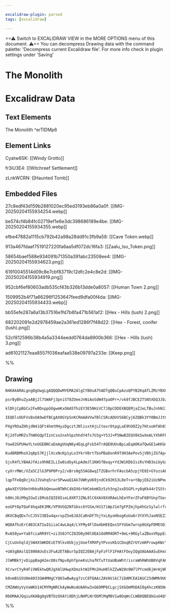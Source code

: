 ```yaml
---

excalidraw-plugin: parsed
tags: [excalidraw]

---
```

==⚠  Switch to EXCALIDRAW VIEW in the MORE OPTIONS menu of this document. ⚠== You can decompress Drawing data with the command palette: 'Decompress current Excalidraw file'. For more info check in plugin settings under 'Saving'



# The Monolith

# Excalidraw Data

## Text Elements
The Monolith ^erTlDMp6

## Element Links
Cyatw6SK: [[Windy Grotto]]

fr3iU3E4: [[Witchreef Settlement]]

zLnkWCRN: [[Haunted Tomb]]

## Embedded Files
27c8edf43d159b2881020ec95ed3193eb86a0a0f: [[IMG-20250204155934254.webp]]

be574cf4b84fc02719ef1e6e3dc398686189e4be: [[IMG-20250204155934355.webp]]

efbe47882a1115cb792b42a98a28dd91c3fb9a58: [[Cave Token.webp]]

913a467fdaaf7519127220fa6aa5df072dc16fa3: [[Zaalu_Iso_Token.png]]

58654baef588e934091b71350a391abc23508ee4: [[IMG-20250204155934623.png]]

61910045514d09c8e7cbf83719c12dfc2e4c8e2d: [[IMG-20250204155934919.png]]

952cbf6ef80603adb535cf43b326b13dde0a8057: [[Human Town 2.png]]

1509952b4f71a66296f1253647feed9dfa00f4da: [[IMG-20250204155934433.webp]]

bb55efe287a6a13b37516e1fd7b6fa471b561af2: [[Hex - Hills (lush) 2.png]]

682202091e2d2978459ae2a361ed1286f7f48d22: [[Hex - Forest, conifer (lush).png]]

52cf812596b38b4a5a3344eedd0764da8900b366: [[Hex - Hills (lush) 3.png]]

ad61021127eaa8557f036eafaa538e09797a233e: [[Keep.png]]

%%
## Drawing
```compressed-json
N4KAkARALgngDgUwgLgAQQQDwMYEMA2AlgCYBOuA7hADTgQBuCpAzoQPYB2KqATLZMzYBXUtiRoIACyhQ4zZAHoFAc0JRJQgEYA6bGwC2CgF7N6hbEcK4OCtptbErHALRY8RMpWdx8Q1TdIEfARcZgRmBShcZQUebQAObQBmGjoghH0EDihmbgBtcDBQMBKIEm4IADYALQArfAAFAEZq7FSSyFhECsJ9aKR+UsxuJvi4gFZxpIB2SqTx+MqATnjx

psrByBhuZyaABj2l7SWAFj3pniST8ZOeeJnNiAoSdW4TpaOPr+/vk8fJBCEZTSN5XbQ3JbzSo8S5NabjJbjR7WZTBbh7R7MKCkNgAawQAGE2Pg2KQKtjrMw4LhAtl2qVNLhsLjlDihBxiESSWSJBSOFSaVkoPTIAAzQj4fAAZVgaIkkiZGkCIogWJx+IA6i9JCNMdi8QgZTA5ehBB4VWzgRxwrk0E1Hmxqdg1Ns7QdHmyOdbmLbUBwhJLMQgEMQR

klDhjCpBGCx2Fw0DxppGOgwmKxOAA5ThiEY3E5NHiVC7J0pCODEXBQEMjaZJeLTBuJnhNJJLR6EZgAEXSVdDaFFBDCj1ZwjgAEliL68gBdR6aYQcgCiwUy2Sns6jECIHFx3H9gc3JOZ1bQ2KECEe4uCE4q4x42FF8QLCMqmjrmhOuHGuCSVxOweIYhzkqE4K3iJYDjfSpKhVZh3HEVACg6MB7SjFCow3FNCA5LAKmqegVVFchMhvNB93wPVKyEX0

IEQDlsOUFVsBxOA9wDfBCgAX0GYpSnKCRmAAVVwTBlCSRcADUVS6BCyj6ZQBk3YY0BmJJtGgvZoSSSpJmWGEkkeV1UGcCCmm0OEG2mCDWwOEDHmeYhXjQd5Ph+NzTn+QFgWFZywQhKF9LhBEkU3FETRLAR9XxLlSXJch+WpWlhTnJkWU9TliVi3l4oFJLCIlaVZVkhVsCVRSUzVA0tUcnU7T1dVDSKiozXKD1hCtG1dU3R0mRdEZ3U3dLvV9cigx

PXgYROaZHhjdN41QFt4hmtM4yzDgcztJNlisxtHjLCtexrOtpgLaE9hOOZ2y7HtxoHfAh03Ecywndc5wXYhlwyIVXsPbDdzI9jHiPfE+1QM8L03K8EFI9BKjGHg9gRpYmgQHhiB4JZpnia4llwVGf0qFHiALRZRWmUUTnidGeFg+D8jQ1DkKaDD2xw5T0GqKhL2I6HQdGzcsSomi6McDhGMeZjHTYyUuJ4zd+PQABZZR1qWQT4k0aT4Fk3p+hVdn

Rj2dToMRZs7hWOGQpTIznCso2nxhSpzhhdY4fs7U3g+Y53J+P5NwBIEQV8k5wXeALYXhRFkTF8L6oNGKeXQPlcqFFVGWZJ6OQTuLKUS1PLwKo0TSkRURHK0pKs1D26oFqLGuNWSWtDNq/EkYaupTHrnVgfqIogIbOoBg8KoA7htIOAzN1muMRnuZbY0zbMEO06YTjXxYls3fbK3GuFjqaA/G3iTesOu4JDv7QcIZTJ7x0nfJMIZd7PtXHIH6Bv7p

Yow82GPUHwYLteUGEBNCaEmAgUUqN6y4EqLgFsb54TrAQE0UUxBpiaEqAOKaTQwGE1wKKGmmI6ZoCQh0RmZCWbyzZnhYY3NcAkT5oDWuQsKgiwYkxFiX9ZaFF4pABWEA9jxClPoAA4tgAAKicLW3QJC6wUvrHYCM4gNluHcGYSxoILDbJuG2WNEgH2PttOET4Truxqp7VyPsvh+xTAHbyoIQ7+XGNCCOwVo6ogQn3SuhJMqJ2gDlPOdIUoZ3Stnb

KudBRBMhoXJq8pS7KjjlXcxNcKp1yLo3YkrVBrtTboPBaDonR9TdH3AePov5jVBhjZGfAp4rU4LPGxpRp6L3WghJozisaFnGFZPa5Yd6gz3vWPYawmiYw0Vdbs59bpX2HGyO+P0UzznZB9Fc3136/R3OUn+f9uAAOiUA28iwbiMggQseICBIRnGRpoE68w9g/mRrgTQ2BLjjEEcGKRRCCAIVISUchfzKFYWoRIao2w6EMK2aklhEg2Fiw4VLIeHE

SjcR4fLYBAAJfAis9hNEILiIw0idbyXLpAdmJl1KWSfBoqy+YdJW1KDbIsiRsYHD3oiUyGxNwOScqgFy3srEfEaZAOxQdeV+TDs4wKkd6WQDCp4xJPjuQ5wSpE5Km505pXemEpOATVX5UlOkioJUyqwTrtVHl/zVRpNiaaTJzdsmt3bik0oXcikLQGimUpI0mEj3GoTBEJ8ml1PmpNeec01obXdRo7SSR2kyogNvC+C1axDKdi4yEEybqgzug9G+

cyXrrMWc/VZa5C2lG3P9P0Pry2/xBrs0g55AG8wqITZGBxrhrFAocbA5zpjYE0I+GYozsAFmIKKF5CATg9tRvaiqxDEIM02OhDoj8+HAo5jAKS4Lm2IsolAairCsii3FpuSWrFEXcJKLwsowDlBjkIJUbAKtWKPBkj0YlCi0DOCUeZKYCIEY7WWN0wyOxnFHGbFceI51VgzBuGYnlfKBXWM8oHHyYrHESpcbG6V7jY61watq/xES8rBM1cswjydA

lqpTFeQqDcjXxJJVahq5rar5PwwaQ1Ak7UWhyU69jndCk92KS3L0eT+a+tBpjE62iUzNPmusSecng0RoQtcMYtwpi9IOrvFNSZIQ8DvLMTNUzs0zMevm++JDV0gOLV9Ut1mP6bN3dsutp4G3X1KFDGGEB2mHFNh+MmTQYHQg0aKZ82kpqQJDEsMduADgUwrLTb59MmZLuZiu1mxBcIgoJdumGEmK5RH3cLI97CJacIvciuWWFgFLGwNgfQABFAAG

gAeXEYS99etHhkoRkbQmswoNTWhC4kDX6rhHCmkmKDz5zh3ng2xxDSGPL+y8qKk44rISStcVHUKMd5Uceir45VKcomLNSpnDKSrwkqpI/sujxdjVl1NSx6uAmisNS47a80LcOplOdZAV1wn3UlPevxwrAhR5oDWPcPu8mRhFjDatJe3BkZQnAqYrefSk2DPmKMnFd540dkmQgJNObPOQFvgWxz6q7OvwWeWz+LmUzA3GnsmjEod3oETNOsdm3iYI

k0HcJ8iM9gIGwIiEMsbIQIE0IseL8XRTJZNL8lC6XAV8XXRAeLhEeYFerZFaF6BYUnpTGerh1XUW1dvAAIQQLiE4Qgxx7C67Ij9vXuDjG0MBVshmzjOLDrJhlijVg+9uNjZxFkEacpTNytj4FtAwispj+4Ok6yWpFWhuElRwSY00rGlslN2m4cO6kgjJ3btneowyS7oTK86uI/nB732S6lRewq1jHdPucZtaqHjf3ckA4+0DoTRl9hg+WRDw3qpo

eoGPt0pTQaF4hqaEK1MK/VP9VGQ2NfGbsc6YGSm/H1S7iWpJ1m7gFPZmjhp4hGzSylwlrfrT1nzOq3DxrTs9zjb9nc5AQgN0lOhTPLicOOojDJhAijJUAgEkMQNgK2BvITOBJOpoExnBCliQougzJrmutluzDrk0HrvQtzpDlasbrRGVnChVgih/kimACilemihUASDAJWBQJUFKAANJu7oByJMbsy/jHCTCGbOJ7CtgFgYzjbGRnDTAJCIjnBYy

dKXCBqQDx7cCJ5VJ3BIw4qxrxpZ5e6JA3CaRnDF7hjYxL6yoHbogKoUa6r3YXYhJaoN5EZ3bN6c4Gp97PYJJHYIBd6A7Ma970bca/YOr/a+iWrA7j4eqlBeqQoVxz6hZXDI71J2jOIpEcBb4JgaKGLiGWEJo466bHTnSHB/rr4X6mZX7mZ5q35Wb35vTLIvxrKv5M7OboB5B5BagcgwCoAiI4gyBsDTjTgqhs7/weZNo+YQJoFTTHw8BwIHzjD9p

WQ8AfhzErC4B3CATIwIGiiaC4wLAq4/LYFMy4FlDa4bHEEQos5FYUGm7wrnp0GXpFDMESDiIEjMAtb6CKyLgACOvBckPWSkY8U02gu+Ok2MgGwyseIeX69Y4GdYawYGcIF0lq6hKkRwv4hYGiaaOk7Sme62aGTsCQVw3S826wzYpeNhvhdhTe52teTh5GLhlGeqgCj2xUjGr2VU72lq3ireTcvGjqeSkRY+vcomxA0+n+UO40CwGM+RCOdoE+GRW

RvA50yw+Ya8fciaRR9YC+zi3S0JfCZ8ZO0y90lOEA1OdRM4DRT+9mL+9RGylaZBoxVRppExdWLYuAF05MFY+CiC1SFwCMA4sCX4Y6zs8B6wA4KQXyquxxFCmWVC+BFQP4lxpBM+gsJWh69E1Bp6lWjxVuTBNuEgTA4i+AnYiscAMEr62s5IWANepKOwoy2g7w1wBwFwx81wK80huwOKyQkwowK8DYrZqhTw3JZw6khmKG9iCY6+cqVJ5e8cLhAAx

CjCuUxhqldjSW4XSWKDEsET9lkvOUkjyjUoefXMXPyYPvxsKb1CDoqRZrUYzmKProwpKWcYmRIF+AKWJsPmQWEONABssMjPmJavKQtLGkqajmgHDOIW2sMiZsaWZq6XTo0c/o+QUYfkdEMjcPDBSQ6fEZAM6T/maVWJgGhhAOIgCKgIrJwJkq8B6JQOIrWRUBRQgFRTRUQHRZDJwFAFKIQEYAhAjJeNxQAGL0IShGT5EkVQAACCRAKsFQwQoodZG

+UA5gBAslQI800AUsEs3FuA2ETABur5pIQI2EBAjFpFzFlF1FHAtFOoyIQgUAbAAASuEHxQhBzq0QgOigSSMEnk8devwkREkIQIJOJJ8puG+u7oCSmAbInsNqvBpCBJtmvF2W8rnqvPmBnoiPsK2IthoRiUkK8ksDwJTCBEopOaKlZOCHWGvITIIpptcJSWgF4nXJudXmnHXs4Tdo3lucpbRq3t4egWatyQqnyQPmEUPhEQUjedEZPt+d6q+X+aD

JlWMBkYjvDippBagH2ecO0sfNpv0phfpneKsLhafKTuTtUaUBaWhY/israWhRWhUB0VqFAKVIEBAqgFKGTlAM/kMSMbWuzuMX/j5qbP2qKDAY+JpOIbgMQGAvMA+Jtm+IWJoC2IBAgPclBt0ocalmQhrvGUCu+egDAimUZd/FChmTClQWbqUBblVgwTVnxMAkYAADI7gagEjOUZj/H8Gfq8oHzqQWGXDaTgnrBdnHyJDQSTT1hrANiYz5VoBPhJ7

XCrwrCYyR4FiVWEkhwQRJgXAlUHwpXDmzktW2FMn2HuH0lkZZwW20n9W7lPYcmd6jW+HjWhGep8ZCkzXdxzVikSkU0JH/kF7rUJiFgQWtLcAG2DnQSWpalH7HTIyzDdJabyxGlXVIU1HPSWkP707NH2lv5tEQAdHoq4Dsi9ioDiIGCaAA1AxA2IW5peZc4+Zw31XNgFjTAhC4CrDdKijiEwH4K4Bfh1iY1jLTAbG/joHzpq7/LLolA2bYTE067TB

k0vmB1G5U0m4033GW4MHgCYQ65wBwAyg7zcC8TQAAiZAVAVikC7iDAMCEAIAUC25dWMk9UQCLmihf3f30gQDYAiBJRjhVj6AygV7v3LnIKQO/3/2kCAPAMv0Mm23v3MkOGQAwNwMZDCWO0ZIe1oMANChAMZCgNcnJK8D33oMEPAPEP4ju0Hl4OwOUMZDOVe3D7kJ/34PZCEP6BtYikiaFDsMMOcPAPCUiViX4ASXkMcNQBcMiPZC8X8XcCCX8MUN

CMZAWUyVyVaWKU14CMYMgNRCkAyWwNsAUAAhw3xG6OMP6CLgcjSXGOmMhDAI0g4hczKNSNcN2MuPiLVkSDpS/1wQ4iSgtaKNh5p4IjrCuxhyNKqiSySgACa/UdYoJYGVSiwwF99RgbABgZ9U8BA54fl6wU050Txljqj+gzDU+eS/c70v9rIJA8jAlJY5ppA9TVYDx9KzTJA1F2WNjTywQDdnmnT12WUqA16tuxIwCpAygjIAAFM2NNLwHCNQIsws

0bOMAAJQqiuXKABg0gVBTOzOXAYi8DhjLNHPLNrObMlMqM8V1w8OqWcCLWB0QBEQkGuU4QtNwpoDXpZB9PA2/7m5EAPGeWQAcAkH1oAsuqOXbgeUeYlN2C1AS45BShgtwDdMIC9OaD9MumN067YCqWMBV3Eg5MphRWmjpD4szwSzUROX6DeMyJ0F13f6oDX6HihAyWUuEtZP4C72cTgCMEvNc6+jAB8ucRAA
```
%%